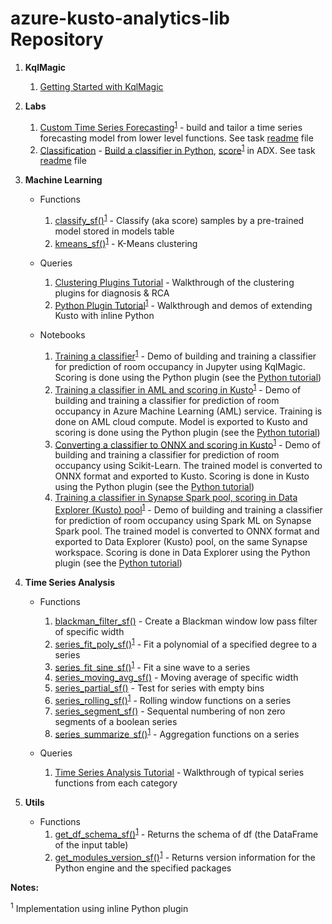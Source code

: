 # azure-kusto-analytics-lib Repository

1. **KqlMagic**

    1. [Getting Started with KqlMagic](./KqlMagic/Getting-Started-With-KqlMagic-on-ADX.ipynb)

1. **Labs**

    1. [Custom Time Series Forecasting](./Lab/Custom-Time-Series-Forcasting/Time-Series-Forcast-Walkthrough.csl)<sup>[1](#footnotes)</sup> - build and tailor a time series forecasting model from lower level functions. See task [readme](./Lab/Custom-Time-Series-Forcasting/Time-Series-Forcast-Readme.docx) file
    1. [Classification](./Lab/Classifier) - [Build a classifier in Python](./Lab/Classifier/Prediction-of-Room-Occupancy-from-Kusto-Table-with-Kqlmagic.ipynb), [score](./Lab/Classifier/Classifier-Scoring.csl)<sup>[1](#footnotes)</sup> in ADX. See task [readme](./Lab/Classifier/Classifier-Readme.docx) file

1. **Machine Learning**

    * Functions

        1. [classify_sf()](./ML/functions/classify.csl)<sup>[1](#footnotes)</sup> - Classify (aka score) samples by a pre-trained model stored in models table
        1. [kmeans_sf()](./ML/functions/kmeans.csl)<sup>[1](#footnotes)</sup> - K-Means clustering

    * Queries

        1. [Clustering Plugins Tutorial](./ML/queries/Clustering-Plugins-Tutorial.csl) - Walkthrough of the clustering plugins for diagnosis & RCA
        1. [Python Plugin Tutorial](./ML/queries/Python-Plugin-Tutorial.csl)<sup>[1](#footnotes)</sup> - Walkthrough and demos of extending Kusto with inline Python

    * Notebooks

        1. [Training a classifier](./ML/notebooks/Prediction-of-Room-Occupancy-from-Kusto-Table-with-Kqlmagic.ipynb)<sup>[1](#footnotes)</sup> - Demo of building and training a classifier for prediction of room occupancy in Jupyter using KqlMagic. Scoring is done using the Python plugin (see the [Python tutorial](./ML/queries/Python-Plugin-Tutorial.csl))
        1. [Training a classifier in AML and scoring in Kusto](./ML/notebooks/AML-ADX-Occupancy-Prediction-Pub.ipynb)<sup>[1](#footnotes)</sup> - Demo of building and training a classifier for prediction of room occupancy in Azure Machine Learning (AML) service. Training is done on AML cloud compute. Model is exported to Kusto and scoring is done using the Python plugin (see the [Python tutorial](./ML/queries/Python-Plugin-Tutorial.csl))
        1. [Converting a classifier to ONNX and scoring in Kusto](./ML/notebooks/ONNX-ADX-Occupancy-Prediction-Pub.ipynb)<sup>[1](#footnotes)</sup> - Demo of building and training a classifier for prediction of room occupancy using Scikit-Learn. The trained model is converted to ONNX format and exported to Kusto. Scoring is done in Kusto using the Python plugin (see the [Python tutorial](./ML/queries/Python-Plugin-Tutorial.csl))
        1. [Training a classifier in Synapse Spark pool, scoring in Data Explorer (Kusto) pool](./ML/notebooks/Prediction-of-Room-Occupancy-Synapse-Pub.ipynb)<sup>[1](#footnotes)</sup> - Demo of building and training a classifier for prediction of room occupancy using Spark ML on Synapse Spark pool. The trained model is converted to ONNX format and exported to Data Explorer (Kusto) pool, on the same Synapse workspace. Scoring is done in Data Explorer using the Python plugin (see the [Python tutorial](./ML/queries/Python-Plugin-Tutorial.csl))


1. **Time Series Analysis**

    * Functions

        1. [blackman_filter_sf()](./Series/functions/blackman_filter.csl) - Create a Blackman window low pass filter of specific width
        1. [series_fit_poly_sf()](./Series/functions/series_fit_poly.csl)<sup>[1](#footnotes)</sup> - Fit a polynomial of a specified degree to a series
        1. [series_fit_sine_sf()](./Series/functions/series_fit_sine.csl)<sup>[1](#footnotes)</sup> - Fit a sine wave to a series
        1. [series_moving_avg_sf()](./Series/functions/series_moving_avg.csl) - Moving average of specific width
        1. [series_partial_sf()](./Series/functions/series_partial.csl) - Test for series with empty bins
        1. [series_rolling_sf()](./Series/functions/series_rolling.csl)<sup>[1](#footnotes)</sup> - Rolling window functions on a series
        1. [series_segment_sf()](./Series/functions/series_segment.csl) - Sequental numbering of non zero segments of a boolean series
        1. [series_summarize_sf()](./Series/functions/series_summarize.csl)<sup>[1](#footnotes)</sup> - Aggregation functions on a series
    * Queries

        1. [Time Series Analysis Tutorial](./Series/queries/Time-Series-Analysis-Tutorial.csl) - Walkthrough of typical series functions from each category

1. **Utils**

    * Functions
        1. [get_df_schema_sf()](./Utils/functions/get_df_schema.csl)<sup>[1](#footnotes)</sup> - Returns the schema of df (the DataFrame of the input table)
        1. [get_modules_version_sf()](./Utils/functions/get_modules_version.csl)<sup>[1](#footnotes)</sup> - Returns version information for the Python engine and the specified packages



<f name="footnotes">

**Notes:**

<sup>1</sup> Implementation using inline Python plugin
</f>
